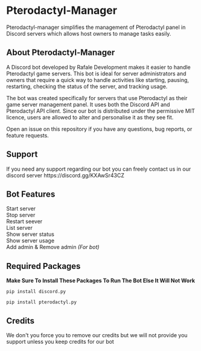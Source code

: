 <h1>Pterodactyl-Manager</h1>
Pterodactyl-manager simplifies the management of Pterodactyl panel in Discord servers which allows host owners to manage tasks easily.

<h2>About Pterodactyl-Manager</h2>

<p>A Discord bot developed by Rafale Development makes it easier to handle Pterodactyl game servers. This bot is ideal for server administrators and owners that require a quick way to handle activities like starting, pausing, restarting, checking the status of the server, and tracking usage.

The bot was created specifically for servers that use Pterodactyl as their game server management panel. It uses both the Discord API and Pterodactyl API client. Since our bot is distributed under the permissive MIT licence, users are allowed to alter and personalise it as they see fit.

Open an issue on this repository if you have any questions, bug reports, or feature requests.</p>

<h2>Support</h2>

<p>If you need any support regarding our bot you can freely contact us in our 
discord server https://discord.gg/KXAwSr43CZ</p>

<h2>Bot Features</h2>

Start server<br>
Stop server<br>
Restart seever<br>
List server<br>
Show server status<br>
Show server usage<br>
Add admin & Remove admin <em>(For bot)</em><br>

<h2>Required Packages</h2>

<strong>Make Sure To Install These Packages To Run The Bot Else It Will Not Work</strong>


```pip install discord.py```

```pip install pterodactyl.py```

<h2>Credits</h2>

<p>We don't you force you to remove our credits but we will not provide you support unless you keep credits for our bot</p>






